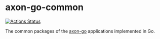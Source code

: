 axon-go-common
==============

[![Actions Status](https://github.com/tombenke/axon-go-common/workflows/Quality%20Check/badge.svg)](https://github.com/tombenke/axon-go-common)

The common packages of the [axon-go](https://github.com/tombenke/axon-go) applications implemented in Go.

